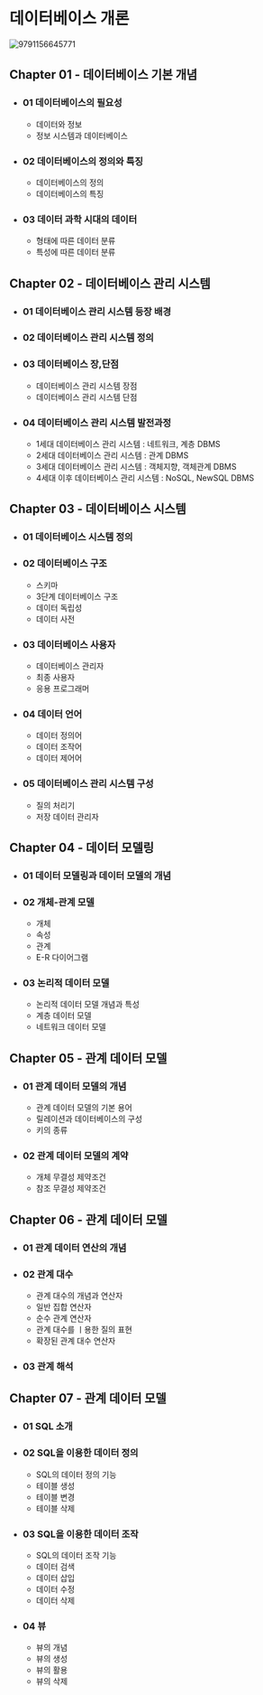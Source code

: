 # 데이터베이스 개론
![9791156645771](https://github.com/JIN071217/Dev_Reading_Growth/assets/141616658/e567824f-2e42-4ba0-bd0d-20b3644b54d3)

## Chapter 01 - 데이터베이스 기본 개념
* ### 01 데이터베이스의 필요성
  * 데이터와 정보
  * 정보 시스템과 데이터베이스
* ### 02 데이터베이스의 정의와 특징
  * 데이터베이스의 정의
  * 데이터베이스의 특징
* ### 03 데이터 과학 시대의 데이터
  * 형태에 따른 데이터 분류
  * 특성에 따른 데이터 분류

## Chapter 02 - 데이터베이스 관리 시스템
* ### 01 데이터베이스 관리 시스템 등장 배경
* ### 02 데이터베이스 관리 시스템 정의
* ### 03 데이터베이스 장,단점
  * 데이터베이스 관리 시스템 장점
  * 데이터베이스 관리 시스템 단점
* ### 04 데이터베이스 관리 시스템 발전과정
  * 1세대 데이터베이스 관리 시스템 : 네트워크, 계층 DBMS
  * 2세대 데이터베이스 관리 시스템 : 관계 DBMS
  * 3세대 데이터베이스 관리 시스템 : 객체지향, 객체관계 DBMS
  * 4세대 이후 데이터베이스 관리 시스템 : NoSQL, NewSQL DBMS

## Chapter 03 - 데이터베이스 시스템
* ### 01 데이터베이스 시스템 정의
* ### 02 데이터베이스 구조
  * 스키마
  * 3단계 데이터베이스 구조
  * 데이터 독립성
  * 데이터 사전
* ### 03 데이터베이스 사용자
  * 데이터베이스 관리자
  * 최종 사용자
  * 응용 프로그래머
* ### 04 데이터 언어
  * 데이터 정의어
  * 데이터 조작어
  * 데이터 제어어
* ### 05 데이터베이스 관리 시스템 구성
  * 질의 처리기
  * 저장 데이터 관리자

## Chapter 04 - 데이터 모델링
* ### 01 데이터 모델링과 데이터 모델의 개념
* ### 02 개체-관계 모델
  * 개체
  * 속성
  * 관계
  * E-R 다이어그램
* ### 03 논리적 데이터 모델
  * 논리적 데이터 모델 개념과 특성
  * 계층 데이터 모델
  * 네트워크 데이터 모델
 
## Chapter 05 - 관계 데이터 모델
* ### 01 관계 데이터 모델의 개념
  * 관계 데이터 모델의 기본 용어
  * 릴레이션과 데이터베이스의 구성
  * 키의 종류
* ### 02 관계 데이터 모델의 계약
  * 개체 무결성 제약조건
  * 참조 무결성 제약조건
 
## Chapter 06 - 관계 데이터 모델
* ### 01 관계 데이터 연산의 개념
* ### 02 관계 대수
  * 관계 대수의 개념과 연산자
  * 일반 집합 연산자
  * 순수 관계 연산자
  * 관계 대수를 ㅣ용한 질의 표현
  * 확장된 관계 대수 연산자
 * ### 03 관계 해석
   
## Chapter 07 - 관계 데이터 모델
* ### 01 SQL 소개
* ### 02 SQL을 이용한 데이터 정의
  * SQL의 데이터 정의 기능
  * 테이블 생성
  * 테이블 변경
  * 테이블 삭제
* ### 03 SQL을 이용한 데이터 조작
  * SQL의 데이터 조작 기능
  * 데이터 검색
  * 데이터 삽입
  * 데이터 수정
  * 데이터 삭제
    
* ### 04 뷰
  * 뷰의 개념
  * 뷰의 생성
  * 뷰의 활용
  * 뷰의 삭제

 
